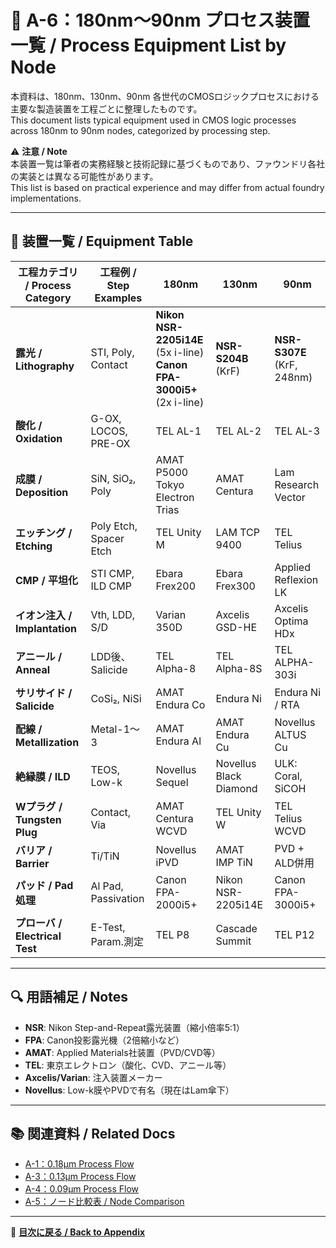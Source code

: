 # 📘 A-6：180nm〜90nm プロセス装置一覧 / Process Equipment List by Node

本資料は、180nm、130nm、90nm 各世代のCMOSロジックプロセスにおける主要な製造装置を工程ごとに整理したものです。  
This document lists typical equipment used in CMOS logic processes across 180nm to 90nm nodes, categorized by processing step.

⚠️ **注意 / Note**  
本装置一覧は筆者の実務経験と技術記録に基づくものであり、ファウンドリ各社の実装とは異なる可能性があります。  
This list is based on practical experience and may differ from actual foundry implementations.

---

## 🧪 装置一覧 / Equipment Table

| 工程カテゴリ / Process Category | 工程例 / Step Examples | 180nm | 130nm | 90nm |
|----------------|----------------------|--------|--------|--------|
| **露光 / Lithography** | STI, Poly, Contact | **Nikon NSR-2205i14E** (5x i-line)<br>**Canon FPA-3000i5+** (2x i-line) | **NSR-S204B** (KrF) | **NSR-S307E** (KrF, 248nm) |
| **酸化 / Oxidation** | G-OX, LOCOS, PRE-OX | TEL AL-1 | TEL AL-2 | TEL AL-3 |
| **成膜 / Deposition** | SiN, SiO₂, Poly | AMAT P5000<br>Tokyo Electron Trias | AMAT Centura | Lam Research Vector |
| **エッチング / Etching** | Poly Etch, Spacer Etch | TEL Unity M | LAM TCP 9400 | TEL Telius |
| **CMP / 平坦化** | STI CMP, ILD CMP | Ebara Frex200 | Ebara Frex300 | Applied Reflexion LK |
| **イオン注入 / Implantation** | Vth, LDD, S/D | Varian 350D | Axcelis GSD-HE | Axcelis Optima HDx |
| **アニール / Anneal** | LDD後、Salicide | TEL Alpha-8 | TEL Alpha-8S | TEL ALPHA-303i |
| **サリサイド / Salicide** | CoSi₂, NiSi | AMAT Endura Co | Endura Ni | Endura Ni / RTA |
| **配線 / Metallization** | Metal-1〜3 | AMAT Endura Al | AMAT Endura Cu | Novellus ALTUS Cu |
| **絶縁膜 / ILD** | TEOS, Low-k | Novellus Sequel | Novellus Black Diamond | ULK: Coral, SiCOH |
| **Wプラグ / Tungsten Plug** | Contact, Via | AMAT Centura WCVD | TEL Unity W | TEL Telius WCVD |
| **バリア / Barrier** | Ti/TiN | Novellus iPVD | AMAT IMP TiN | PVD + ALD併用 |
| **パッド / Pad処理** | Al Pad, Passivation | Canon FPA-2000i5+ | Nikon NSR-2205i14E | Canon FPA-3000i5+ |
| **プローバ / Electrical Test** | E-Test, Param.測定 | TEL P8 | Cascade Summit | TEL P12 |

---

## 🔍 用語補足 / Notes

- **NSR**: Nikon Step-and-Repeat露光装置（縮小倍率5:1）  
- **FPA**: Canon投影露光機（2倍縮小など）  
- **AMAT**: Applied Materials社装置（PVD/CVD等）  
- **TEL**: 東京エレクトロン（酸化、CVD、アニール等）  
- **Axcelis/Varian**: 注入装置メーカー  
- **Novellus**: Low-k膜やPVDで有名（現在はLam傘下）

---

## 📚 関連資料 / Related Docs

- [A-1：0.18μm Process Flow](./0.18um_Logic_ProcessFlow.md)
- [A-3：0.13μm Process Flow](./0.13um_Logic_ProcessFlow.md)
- [A-4：0.09μm Process Flow](./0.09um_Logic_ProcessFlow.md)
- [A-5：ノード比較表 / Node Comparison](./process_node_comparison.md)

---

📎 **[目次に戻る / Back to Appendix](./)**  
